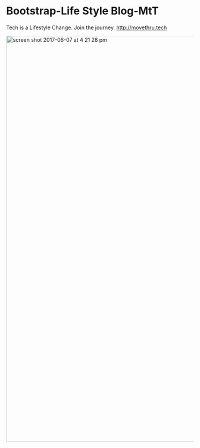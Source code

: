 # Bootstrap-Life Style Blog-MtT
Tech is a Lifestyle Change. Join the journey. http://movethru.tech


<img width="1089" alt="screen shot 2017-06-07 at 4 21 28 pm" src="https://user-images.githubusercontent.com/16665894/26906630-84aa995a-4bbc-11e7-8959-a2b9d558ae8e.png">

